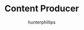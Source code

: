 ---
layout: person
image: stephanie.jpg
name: Stephanie Rudy
author: hunterphillips
title: Content Producer
order: 9
display: false

bio: ""  
---